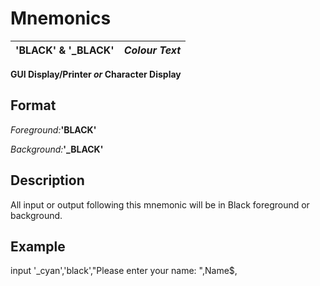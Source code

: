 # Mnemonics

**'BLACK' & '_BLACK'** |  **_Colour Text_**  
---|---  
  
**GUI Display/Printer _or_ Character Display**

##  Format

_Foreground:_**'BLACK'**  
  
_Background:_**'_BLACK'**

##  Description

All input or output following this mnemonic will be in Black foreground or background.

##  Example

input '_cyan','black',"Please enter your name: ",Name$,
